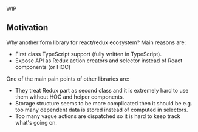 WIP

## Motivation

Why another form library for react/redux ecosystem? Main reasons are:

* First class TypeScript support (fully written in TypeScript).
* Expose API as Redux action creators and selector instead of React components (or HOC)

One of the main pain points of other libraries are:

* They treat Redux part as second class and it is extremely hard to use them without HOC and helper components.
* Storage structure seems to be more complicated then it should be e.g. too many dependent data is stored instead of computed in selectors.
* Too many vague actions are dispatched so it is hard to keep track what's going on.
